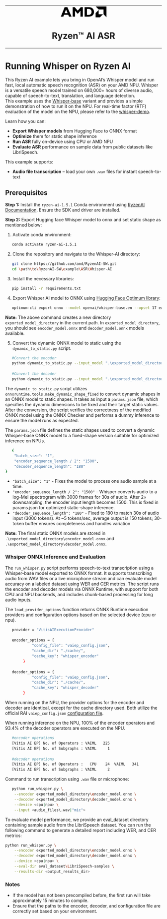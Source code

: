 <table class="sphinxhide" width="100%">
 <tr width="100%">
    <td align="center"><img src="https://raw.githubusercontent.com/Xilinx/Image-Collateral/main/xilinx-logo.png" width="30%"/><h1> Ryzen™ AI ASR </h1>
    </td>
 </tr>
</table>

# Running Whisper on Ryzen AI

This Ryzen AI example lets you bring in OpenAI’s Whisper model and run fast, local automatic speech recognition (ASR) on your AMD NPU. Whisper is a versatile speech model trained on 680,000+ hours of diverse audio, capable of speech-to-text, translation, and language detection.  
This example uses the [Whisper-base](https://huggingface.co/openai/whisper-base) variant and provides a simple demonstration of how to run it on the NPU. For real-time factor (RTF) evaluation of the model on the NPU, please refer to the [whisper-demo](https://github.com/amd/RyzenAI-SW/tree/main/demo/ASR/Whisper).

Learn how you can:  
- **Export Whisper models** from Hugging Face to ONNX format  
- **Optimize** them for static shape inference  
- **Run ASR** fully on-device using CPU or AMD NPU
- **Evaluate ASR** performance on sample data from public datasets like LibriSpeech.  

This example supports:    
- **Audio file transcription** – load your own `.wav` files for instant speech-to-text

## Prerequisites
**Step 1:**  Install the `ryzen-ai-1.5.1` Conda environment using [RyzenAI Documentation](https://ryzenai.docs.amd.com/en/latest/inst.html#). 
Ensure the SDK and driver are installed. 

**Step 2:** Export Hugging face Whisper model to onnx and set static shape as mentioned below:
1. Activate conda environment:
```bash
   conda activate ryzen-ai-1.5.1
```
2. Clone the repository and navigate to the Whisper-AI directory:
```bash
   git clone https://github.com/amd/RyzenAI-SW.git
   cd \path\to\RyzenAI-SW\example\ASR\Whisper-AI
```
3. Install the necessary libraries:
```bash
   pip install -r requirements.txt
   ```
4. Export Whisper AI model to ONNX using [Hugging Face Optimum library](https://huggingface.co/docs/optimum/exporters/onnx/usage_guides/export_a_model):
```bash
   optimum-cli export onnx --model openai/whisper-base.en --opset 17 exported_model_directory
   ```
**Note:** 
The above command creates a new directory `exported_model_directory` in the current path. In `exported_model_directory`, you should see `encoder_model.onnx` and `decoder_model.onnx` models available.

5. Convert the dynamic ONNX model to static using the `dynamic_to_static.py` script.
```bash
   #Convert the encoder
   python dynamic_to_static.py --input_model ".\exported_model_directory\encoder_model.onnx"
   
   #Convert the decoder
   python dynamic_to_static.py --input_model ".\exported_model_directory\decoder_model.onnx"
   ```
The `dynamic_to_static.py` script utilizes `onnxruntime.tools.make_dynamic_shape_fixed` to convert dynamic shapes in an ONNX model to static shapes. It takes as input a `params.json` file, which specifies the dynamic dimensions to be fixed and their target static values. After the conversion, the script verifies the correctness of the modified ONNX model using the ONNX Checker and performs a dummy inference to ensure the model runs as expected.

The `params.json` file defines the static shapes used to convert a dynamic Whisper-base ONNX model to a fixed-shape version suitable for optimized inference on NPUs.

```bash
   {
    "batch_size": "1",
    "encoder_sequence_length / 2": "1500",
    "decoder_sequence_length": "180"
}
```
- `"batch_size": "1"` - Fixes the model to process one audio sample at a time.  
- `"encoder_sequence_length / 2": "1500"` - Whisper converts audio to a log-Mel spectrogram with 3000 frames for 30s of audio. After 2× downsampling, the encoder input length becomes 1500. This is fixed in params.json for optimized static-shape inference.  
- `"decoder_sequence_length": "180"` - Fixed to 180 to match 30s of audio input (3000 tokens). At ~5 tokens/sec, average output is 150 tokens; 30-token buffer ensures completeness and handles variation

**Note:** The final static ONNX models are stored in `.\exported_model_directory\encoder_model.onnx` and `.\exported_model_directory\decoder_model.onnx`.

### Whsiper ONNX Inference and Evaluation

The `run_whisper.py` script performs speech-to-text transcription using a Whisper-base model exported to ONNX format. It supports transcribing audio from WAV files or a live microphone stream and can evaluate model accuracy on a labeled dataset using WER and CER metrics. The script runs the encoder and decoder models via ONNX Runtime, with support for both CPU and NPU backends, and includes chunk-based processing for long audio inputs.

The `load_provider_options` function returns ONNX Runtime execution providers and configuration options based on the selected device (cpu or npu).

```bash
   provider = "VitisAIExecutionProvider"
        
   encoder_options = {
            "config_file": "vaiep_config.json",
            "cache_dir": "./cache/",
            "cache_key": "whisper_encoder"
        }
        
   decoder_options = {
            "config_file": "vaiep_config.json",
            "cache_dir": "./cache/",
            "cache_key": "whisper_decoder"
        }
```
When running on the NPU, the provider options for the encoder and decoder are identical, except for the cache directory used. Both utilize the official RAI `vaiep_config.json` [configuration file](https://ryzenai.docs.amd.com/en/latest/modelrun.html#config-file-options).

When running inference on the NPU, 100% of the encoder operators and 93.4% of the decoder operators are executed on the NPU.

```bash
   #encoder operations
   [Vitis AI EP] No. of Operators : VAIML   225
   [Vitis AI EP] No. of Subgraphs : VAIML     1
   
   #decoder operations
   [Vitis AI EP] No. of Operators :   CPU    24  VAIML   341
   [Vitis AI EP] No. of Subgraphs : VAIML     2
```

Command to run transcription using `.wav` file or microphone:
```bash
   python run_whisper.py \
    --encoder exported_model_directory\encoder_model.onnx \
    --decoder exported_model_directory\decoder_model.onnx \
    --device <cpu|npu> \
    --input <audio_files\.wav|"mic">
```

To evaluate model performance, we provide an eval_dataset directory containing sample audio from the LibriSpeech dataset. You can run the following command to generate a detailed report including WER, and CER metrics:
```bash
python run_whisper.py \
    --encoder exported_model_directory\encoder_model.onnx \
    --decoder exported_model_directory\decoder_model.onnx \
    --device <cpu|npu> \
    --eval-dir eval_dataset\LibriSpeech-samples \
    --results-dir <output_results_dir>
```

### Notes

- If the model has not been precompiled before, the first run will take approximately 15 minutes to compile.
- Ensure that the paths to the encoder, decoder, and configuration file are correctly set based on your environment.
